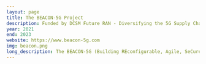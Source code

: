 ```yaml
---
layout: page
title: The BEACON-5G Project
description: Funded by DCSM Future RAN - Diversifying the 5G Supply Chain
year: 2021
end: 2023
website: https://www.beacon-5g.com
img: beacon.png
long_description: The BEACON-5G (Building REconfigurable, Agile, SeCure, and TrustwOrthy Systems for OpeNness in 5G) project contributes towards accelerating the development of 5G Open RAN solutions for urban requirements. It aims to develop an end-to-end high performance 5G system with native capabilities of openness, security, and trustworthiness, that can be rapidly reconfigured and optimised for operation in diverse industry-centric and consumer-centric applications in dense urban local/private as well as in public/carrier environments.
---
```


